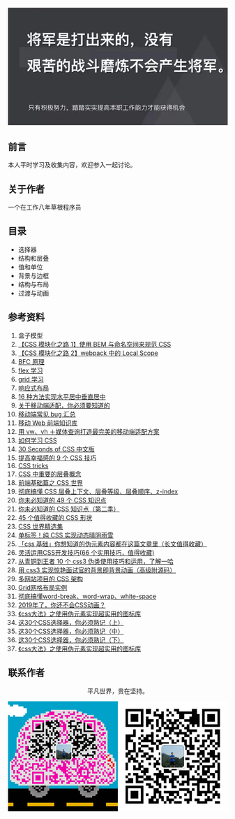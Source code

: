 ![image](./img/timg.jpg)
<br>

## 前言

本人平时学习及收集内容，欢迎参入一起讨论。

## 关于作者

一个在工作八年草根程序员

## 目录

- 选择器
- 结构和层叠
- 值和单位
- 背景与边框
- 结构与布局
- 过渡与动画

## 参考资料

1. 盒子模型
2. [【CSS 模块化之路 1】使用 BEM 与命名空间来规范 CSS](https://github.com/alienzhou/blog/issues/14)
3. [【CSS 模块化之路 2】webpack 中的 Local Scope](https://github.com/alienzhou/blog/issues/15)
4. [BFC 原理](https://github.com/ftTony/blog/issues/1)
5. [flex 学习](https://github.com/ftTony/blog/issues/10)
6. [grid 学习](https://www.zcfy.cc/article/learn-css-grid-a-guide-to-learning-css-grid-jonathan-suh)
7. [响应式布局](https://github.com/ljianshu/Blog/issues/38)
8. [16 种方法实现水平居中垂直居中](https://juejin.im/post/58f818bbb123db006233ab2a)
9. [关于移动端适配，你必须要知道的](https://juejin.im/post/5cddf289f265da038f77696c)
10. [移动端常见 bug 汇总](https://juejin.im/post/5af918636fb9a07ac5603ecb)
11. [移动 Web 前端知识库](https://github.com/AlloyTeam/Mars)
12. [用 vw、vh ＋媒体查询打造最完美的移动端适配方案](https://juejin.im/post/5cf0d8fb6fb9a07ee9585681)
13. [如何学习 CSS](https://mp.weixin.qq.com/s/ZM3WPlQkvNr7OIJvDfjQ3A)
14. [30 Seconds of CSS 中文版](https://github.com/kujian/30-seconds-of-css)
15. [提高幸福感的 9 个 CSS 技巧](https://mp.weixin.qq.com/s?__biz=MzAxODE2MjM1MA==&mid=2651556405&idx=1&sn=560b673b36263fb727cddc2b137a8ca5&chksm=80255df4b752d4e25853cd50351896f524c37e533d3ef8bf72e5dfa848d7209c7097bdcea80f&scene=21#wechat_redirect)
16. [CSS tricks](https://github.com/QiShaoXuan/css_tricks)
17. [CSS 中重要的层叠概念](https://juejin.im/post/5ba4efe36fb9a05cf52ac192)
18. [前端基础篇之 CSS 世界](https://juejin.im/post/5ce607a7e51d454f6f16eb3d)
19. [彻底搞懂 CSS 层叠上下文、层叠等级、层叠顺序、z-index](https://juejin.im/post/5b876f86518825431079ddd6)
20. [你未必知道的 49 个 CSS 知识点](https://juejin.im/post/5d3eca78e51d4561cb5dde12)
21. [你未必知道的 CSS 知识点（第二季）](https://juejin.im/post/5d9ec8b0518825651b1dffa3)
22. [45 个值得收藏的 CSS 形状](https://github.com/qq449245884/xiaozhi/issues/42)
23. [CSS 世界精选集](https://mp.weixin.qq.com/s/W8-Cu8Mjh00Rze5o4bFKag)
24. [单标签！纯 CSS 实现动态晴阴雨雪](https://juejin.im/post/5d2716ab5188257b775d35ba)
25. [「css 基础」你想知道的伪元素内容都在这篇文章里（长文值得收藏）](https://mp.weixin.qq.com/s/a8tGcnhYvq0zlkWuBHoQ-w)
26. [灵活运用CSS开发技巧(66 个实用技巧，值得收藏)](https://juejin.im/post/5d4d0ec651882549594e7293)
27. [从青铜到王者 10 个 css3 伪类使用技巧和运用，了解一哈](https://juejin.im/post/5b6d0c5cf265da0f504a837f)
28. [用 css3 实现惊艳面试官的背景即背景动画（高级附源码）](https://juejin.im/post/5d86fc096fb9a06ae94d6d7a)
29. [多网站项目的 CSS 架构](https://mp.weixin.qq.com/s/Zyimaq5bzdJfVjS8oXX9Tg)
30. [Grid网格布局实例](https://mp.weixin.qq.com/s/jCulRlNC0990lYSBsEFJag)
31. [彻底搞懂word-break、word-wrap、white-space](https://mp.weixin.qq.com/s/revhs0WEGiew-OSNQVMZGw)
32. [2019年了，你还不会CSS动画？](https://juejin.im/post/5cdd178ee51d456e811d279b)
33. [《css大法》之使用伪元素实现超实用的图标库](https://mp.weixin.qq.com/s/udMV3ocpdj7Ks9xmPV2xdg)
34. [这30个CSS选择器，你必须熟记（上）](https://mp.weixin.qq.com/s/SGoK-eRb1KwtSN9X81SXzw)
35. [这30个CSS选择器，你必须熟记（中）](https://mp.weixin.qq.com/s/-MXNffO2rRoksyRjDb8hdA)
36. [这30个CSS选择器，你必须熟记（下）](https://mp.weixin.qq.com/s/ngdGJ-qzbLDqt0Mj9rPq4w)
37. [《css大法》之使用伪元素实现超实用的图标库](https://mp.weixin.qq.com/s/PxP62LlEl0jB7cVAPMjXyg)

## 联系作者

<div align="center">
    <p>
        平凡世界，贵在坚持。
    </p>
    <img src="./img/contact.png" />
</div>
